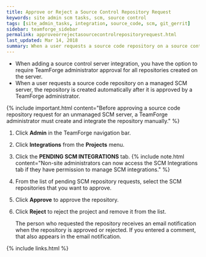 ```yaml
---
title: Approve or Reject a Source Control Repository Request
keywords: site admin scm tasks, scm, source control
tags: [site_admin_tasks, integration, source_code, scm, git_gerrit]
sidebar: teamforge_sidebar
permalink: approveorrejectasourcecontrolrepositoryrequest.html
last_updated: Mar 14, 2018
summary: When a user requests a source code repository on a source control server for which you have required approval, a TeamForge administrator must approve the request before the repository is created.
---
```


* When adding a source control server integration, you have the option to require TeamForge administrator approval for all repositories created on the server.
* When a user requests a source code repository on a managed SCM server, the repository is created automatically after it is approved by a TeamForge administrator.

{% include important.html content="Before approving a source code repository request for an unmanaged SCM server, a TeamForge administrator must create and integrate the repository manually." %}

1. Click **Admin** in the TeamForge navigation bar.
2. Click **Integrations** from the **Projects** menu.
3. Click the **PENDING SCM INTEGRATIONS** tab.
   {% include note.html content="Non-site administrators can now access the SCM Integrations tab if they have permission to manage SCM integrations." %}
4. From the list of pending SCM repository requests, select the SCM repositories that you want to approve.
5. Click **Approve** to approve the repository.
6. Click **Reject** to reject the project and remove it from the list.
   
   The person who requested the repository receives an email notification when the repository is approved or rejected. If you entered a comment, that also appears in the email notification.

{% include links.html %}